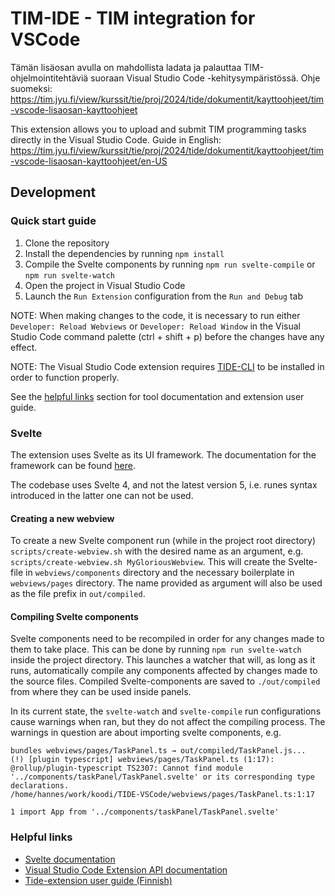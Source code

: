 # TIM-IDE - TIM integration for VSCode

Tämän lisäosan avulla on mahdollista ladata ja palauttaa
TIM-ohjelmointitehtäviä suoraan Visual Studio Code -kehitysympäristössä. Ohje
suomeksi:
https://tim.jyu.fi/view/kurssit/tie/proj/2024/tide/dokumentit/kayttoohjeet/tim-vscode-lisaosan-kayttoohjeet

This extension allows you to upload and submit TIM programming tasks directly
in the Visual Studio Code. Guide in English:
https://tim.jyu.fi/view/kurssit/tie/proj/2024/tide/dokumentit/kayttoohjeet/tim-vscode-lisaosan-kayttoohjeet/en-US

## Development

### Quick start guide

1. Clone the repository
2. Install the dependencies by running `npm install`
3. Compile the Svelte components by running `npm run svelte-compile` or `npm run svelte-watch`
4. Open the project in Visual Studio Code
5. Launch the `Run Extension` configuration from the `Run and Debug` tab

NOTE: When making changes to the code, it is necessary to run either
`Developer: Reload Webviews` or `Developer: Reload Window` in the Visual Studio
Code command palette (ctrl + shift + p) before the changes have any effect.

NOTE: The Visual Studio Code extension requires
[TIDE-CLI](https://github.com/TIM-JYU/TIDE-CLI) to be installed in order to
function properly.

See the [helpful links](#helpful-links) section for tool documentation and extension user guide.

### Svelte

The extension uses Svelte as its UI framework. The documentation for the
framework can be found [here](https://svelte.dev/docs/svelte).

The codebase uses Svelte 4, and not the latest version 5, i.e. runes syntax
introduced in the latter one can not be used.

#### Creating a new webview

To create a new Svelte component run (while in the project root directory)
`scripts/create-webview.sh` with the desired name as an argument, e.g.
`scripts/create-webview.sh MyGloriousWebview`. This will create the Svelte-file
in `webviews/components` directory and the necessary boilerplate in
`webviews/pages` directory. The name provided as argument will also be used as
the file prefix in `out/compiled`.

#### Compiling Svelte components

Svelte components need to be recompiled in order for any changes made to them
to take place. This can be done by running `npm run svelte-watch` inside the
project directory. This launches a watcher that will, as long as it runs,
automatically compile any components affected by changes made to the source
files. Compiled Svelte-components are saved to `./out/compiled` from where they
can be used inside panels.

In its current state, the `svelte-watch` and `svelte-compile` run configurations cause warnings when
ran, but they do not affect the compiling process. The warnings in question are
about importing svelte components, e.g.

```
bundles webviews/pages/TaskPanel.ts → out/compiled/TaskPanel.js...
(!) [plugin typescript] webviews/pages/TaskPanel.ts (1:17): @rollup/plugin-typescript TS2307: Cannot find module '../components/taskPanel/TaskPanel.svelte' or its corresponding type declarations.
/home/hannes/work/koodi/TIDE-VSCode/webviews/pages/TaskPanel.ts:1:17

1 import App from '../components/taskPanel/TaskPanel.svelte'
```


### Helpful links

- [Svelte documentation](https://svelte.dev/docs/svelte)
- [Visual Studio Code Extension API documentation](https://code.visualstudio.com/api)
- [Tide-extension user guide (Finnish)](https://tim.jyu.fi/view/kurssit/tie/proj/2024/tide/dokumentit/kayttoohjeet/tim-vscode-lisaosan-kayttoohjeet)
